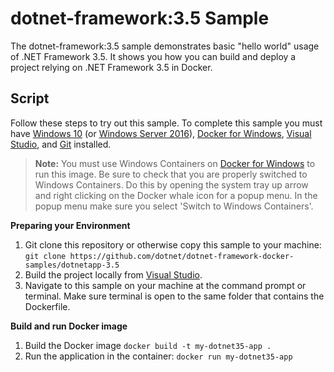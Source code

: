 dotnet-framework:3.5 Sample
====================

The dotnet-framework:3.5 sample demonstrates basic "hello world" usage of .NET Framework 3.5. It shows you how you can build and deploy a project relying on .NET Framework 3.5 in Docker.

Script
------

Follow these steps to try out this sample. To complete this sample you must have [Windows 10](https://www.microsoft.com/en-us/windows/get-windows-10) (or [Windows Server 2016](https://www.microsoft.com/en-us/cloud-platform/windows-server)), [Docker for Windows](https://docs.docker.com/docker-for-windows/), [Visual Studio](https://www.visualstudio.com/vs/), and [Git](https://git-scm.com/) installed.

> **Note:** You must use Windows Containers on [Docker for Windows](https://docs.docker.com/docker-for-windows/) to run this image. Be sure to check that you are properly switched to Windows Containers. Do this by opening the system tray up arrow and right clicking on the Docker whale icon for a popup menu. In the popup menu make sure you select 'Switch to Windows Containers'.

**Preparing your Environment**

1. Git clone this repository or otherwise copy this sample to your machine: `git clone https://github.com/dotnet/dotnet-framework-docker-samples/dotnetapp-3.5`
2. Build the project locally from [Visual Studio](https://www.visualstudio.com/vs/).
3. Navigate to this sample on your machine at the command prompt or terminal. Make sure terminal is open to the same folder that contains the Dockerfile.

**Build and run Docker image**

1. Build the Docker image
   `docker build -t my-dotnet35-app .`
2. Run the application in the container: 
    `docker run my-dotnet35-app`

